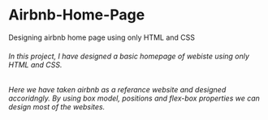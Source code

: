 # Airbnb-Home-Page
Designing airbnb home page using only HTML and CSS

###### In this project, I have designed a basic homepage of webiste using only HTML and CSS.
###### Here we have taken airbnb as a referance website and designed accoridngly. By using box model, positions and flex-box properties we can design most of the websites.

